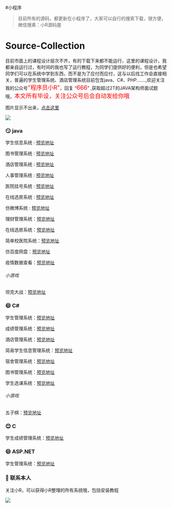 #小程序

>目前所有的源码，都更新在小程序了，大家可以自行的搜索下载，很方便，微信搜素：小R源码屋


# Source-Collection

目前市面上的课程设计层次不齐，有的下载下来都不能运行，这里的课程设计，我都亲自运行过，有时间的我也写了运行教程，为同学们提供好的便利，但是也希望同学们可以在系统中学到东西，而不是为了应付而应付，这与以后找工作会直接相关，普遍的学生管理系统、酒店管理系统目前包含java、C#、PHP.......,欢迎关注我的公众号<font color=red size=4>"程序员小R"</font>，回复 “<font color=red size=4>666</font>” ,获取超过2T的JAVA架构师面试题哦，<font color=red size=4>本文所有毕设，关注公众号后会自动发给你哦</font>



图片显示不出来，[点击这里](http://52jdk.com/%E6%89%AB%E7%A0%81_%E6%90%9C%E7%B4%A2%E8%81%94%E5%90%88%E4%BC%A0%E6%92%AD%E6%A0%B7%E5%BC%8F-%E7%99%BD%E8%89%B2%E7%89%88.png)



![](http://52jdk.com/%E6%89%AB%E7%A0%81_%E6%90%9C%E7%B4%A2%E8%81%94%E5%90%88%E4%BC%A0%E6%92%AD%E6%A0%B7%E5%BC%8F-%E7%99%BD%E8%89%B2%E7%89%88%20-%20%E5%89%AF%E6%9C%AC.png)



### :smirk:  java

学生信息系统 : [预览地址](https://blog.csdn.net/robot_sh/article/details/103707016)

图书管理系统 : [预览地址](https://blog.csdn.net/robot_sh/article/details/105755377)

酒店管理系统 : [预览地址](https://blog.csdn.net/robot_sh/article/details/107305476)

人事管理系统 : [预览地址](https://blog.csdn.net/robot_sh/article/details/109538057)

医院挂号系统 : [预览地址](https://blog.csdn.net/robot_sh/article/details/109856482)

在线选房系统 : [预览地址](https://blog.csdn.net/robot_sh/article/details/110206785)

仿微博系统 : [预览地址](https://blog.csdn.net/robot_sh/article/details/110355894)

理财管理系统：[预览地址](https://blog.csdn.net/robot_sh/article/details/111147014)

在线选房系统：[预览地址](https://blog.csdn.net/robot_sh/article/details/110206785)

简单校医院系统：[预览地址](https://blog.csdn.net/robot_sh/article/details/111869532)

仿百度网盘：[预览地址](https://blog.csdn.net/robot_sh/article/details/111937503)

疫情数据查看：[预览地址](https://blog.csdn.net/robot_sh/article/details/111945849)

###### 小游戏

坦克大战：[预览地址](https://blog.csdn.net/robot_sh/article/details/111185522)

### :smile:  C#

学生管理系统：[预览地址]( https://blog.csdn.net/robot_sh/article/details/80991294 )

成绩管理系统：[预览地址]( https://blog.csdn.net/robot_sh/article/details/103537729 )

酒店管理系统：[预览地址]( https://blog.csdn.net/robot_sh/article/details/107304183  )

简易学生信息管理系统：[预览地址](https://blog.csdn.net/robot_sh/article/details/110942448)

宿舍管理系统：[预览地址](https://blog.csdn.net/robot_sh/article/details/110502515)

图书管理系统：[预览地址](https://blog.csdn.net/robot_sh/article/details/106042849)

学生选课系统：[预览地址](https://blog.csdn.net/robot_sh/article/details/111490271)



###### 小游戏

五子棋：[预览地址](https://blog.csdn.net/robot_sh/article/details/111686328)



### :blush:  C

学生成绩管理系统：[预览地址](https://blog.csdn.net/robot_sh/article/details/110097970)



### :smile: ASP.NET

学生管理系统：[预览地址](https://blog.csdn.net/robot_sh/article/details/111615188)









### :slightly_smiling_face:  联系本人 

关注小R，可以获得小R整理的所有系统哦，包括安装教程

![](http://52jdk.com/%40%60E%7DT%40%40Z%7D5Q%24UXSNY4BPUO6.png)